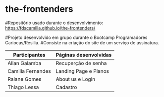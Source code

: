 # the-frontenders
#Repositório usado durante o desenvolvimento:
https://fdscamilla.github.io/the-frontenders/

#Projeto desenvolvido em grupo durante o Bootcamp Programadores Cariocas/Resilia.
#Consiste na criação do site de um serviço de assinatura.

| Participantes | Páginas desenvolvidas|
| ------------- | -------------------- |
| Allan Galamba | Recuperção de senha |
| Camilla Fernandes | Landing Page e Planos|
| Raiane Gomes | About us e Login |
| Thiago Lessa | Cadastro |
